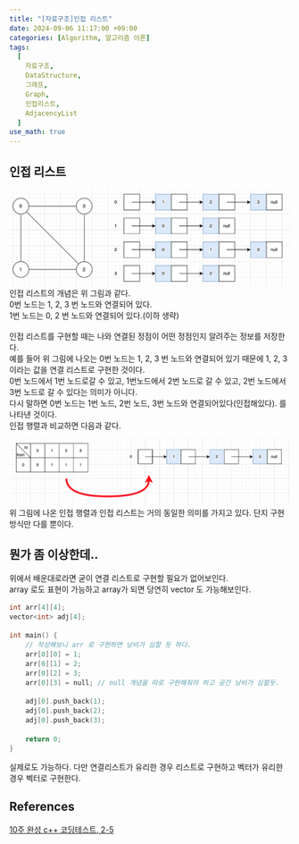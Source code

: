 ```yaml
---
title: "[자료구조]인접 리스트"
date: 2024-09-06 11:17:00 +09:00
categories: [Algorithm, 알고리즘 이론]
tags:
  [
    자료구조,
    DataStructure,
    그래프,
    Graph,
    인접리스트,
    AdjacencyList
  ]
use_math: true
---
```


## 인접 리스트

![사진1](https://github.com/Hoon1999/hoon1999.github.io/blob/main/assets/img/2024-09-06/adjacency_list/1.png?raw=true)<br>
인접 리스트의 개념은 위 그림과 같다.<br>
0번 노드는 1, 2, 3 번 노드와 연결되어 있다.<br>
1번 노드는 0, 2 번 노드와 연결되어 있다.(이하 생략)<br>
<br>
인접 리스트를 구현할 때는 나와 연결된 정점이 어떤 정점인지 알려주는 정보를 저장한다.<br>
예를 들어 위 그림에 나오는 0번 노드는 1, 2, 3 번 노드와 연결되어 있기 때문에 1, 2, 3 이라는 값을 연결 리스트로 구현한 것이다.<br>
0번 노드에서 1번 노드로갈 수 있고, 1번노드에서 2번 노드로 갈 수 있고, 2번 노드에서 3번 노드로 갈 수 있다는 의미가 아니다.<br>
다시 말하면 0번 노드는 1번 노드, 2번 노드, 3번 노드와 연결되어있다(인접해있다). 를 나타낸 것이다.<br>
인접 행렬과 비교하면 다음과 같다. <br>

![사진2](https://github.com/Hoon1999/hoon1999.github.io/blob/main/assets/img/2024-09-06/adjacency_list/2.png?raw=true)<br>
위 그림에 나온 인접 행렬과 인접 리스트는 거의 동일한 의미를 가지고 있다. 단지 구현 방식만 다를 뿐이다.<br>

## 뭔가 좀 이상한데..
위에서 배운대로라면 굳이 연결 리스트로 구현할 필요가 없어보인다.<br>
array 로도 표현이 가능하고 array가 되면 당연히 vector 도 가능해보인다.<br>

```cpp
int arr[4][4];
vector<int> adj[4];

int main() {
    // 작성해보니 arr 로 구현하면 낭비가 심할 듯 하다.
    arr[0][0] = 1;
    arr[0][1] = 2;
    arr[0][2] = 3;
    arr[0][3] = null; // null 개념을 따로 구현해줘야 하고 공간 낭비가 심할듯.

    adj[0].push_back(1);
    adj[0].push_back(2);
    adj[0].push_back(3);

    return 0;
}
```

실제로도 가능하다. 다만 연결리스트가 유리한 경우 리스트로 구현하고 벡터가 유리한 경우 벡터로 구현한다.<br>

## References 
[10주 완성 c++ 코딩테스트, 2-5](https://www.inflearn.com/course/10%EC%A3%BC%EC%99%84%EC%84%B1-%EC%BD%94%EB%94%A9%ED%85%8C%EC%8A%A4%ED%8A%B8-%ED%81%B0%EB%8F%8C)<br>